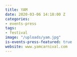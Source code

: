 ```yaml
---
title: YAM
date: 2020-03-06 14:18:00 Z
categories:
- events-press
tags:
- festival
image: "/uploads/yam.jpg"
is-events-press-featured: true
website: www.yamcarnival.com
---
```


